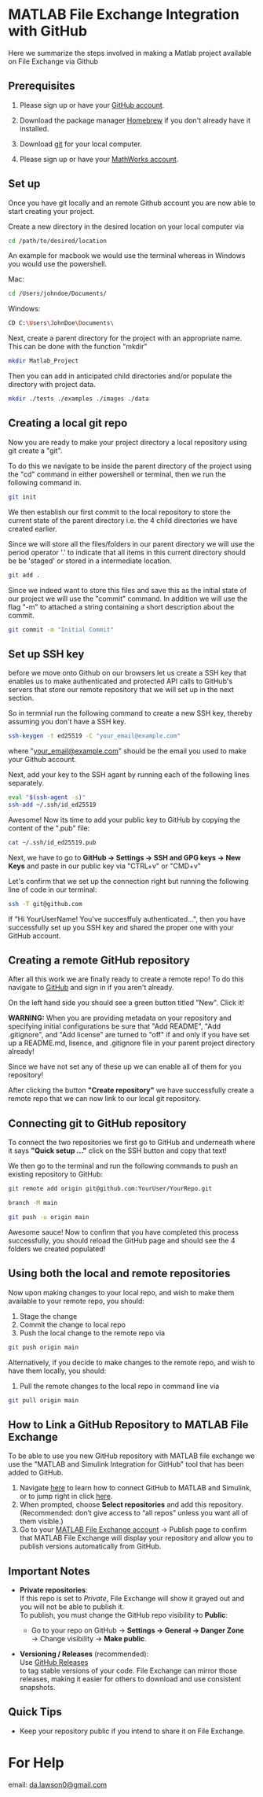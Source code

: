 # MATLAB File Exchange Integration with GitHub

Here we summarize the steps involved in making a Matlab project available on File Exchange via Github

## Prerequisites

1) Please sign up or have your [GitHub account](https://github.com/).

2) Download the package manager [Homebrew](https://brew.sh/) if you don't already have it installed.

3) Download [git](https://git-scm.com/downloads) for your local computer.

4) Please sign up or have your [MathWorks account](https://login.mathworks.com/embedded-login/signin.html?cid=mktg&wid=gnav&uri=https%3A%2F%2Fwww.mathworks.com%2Fmatlabcentral%2Ffileexchange%2F).

## Set up

Once you have git locally and an remote Github account you are now able to start creating your project.

Create a new directory in the desired location on your local computer via

```bash
cd /path/to/desired/location
```

An example for macbook we would use the terminal whereas in Windows you would use the powershell.

Mac:

```bash
cd /Users/johndoe/Documents/
```
Windows:

```bash
CD C:\Users\JohnDoe\Documents\
```
Next, create a parent directory for the project with an appropriate name. This can be done with the function "mkdir"

```bash
mkdir Matlab_Project
```

Then you can add in anticipated child directories and/or populate the directory with project data.

```bash
mkdir ./tests ./examples ./images ./data
```

## Creating a local git repo

Now you are ready to make your project directory a local repository using git create a "git".

To do this we navigate to be inside the parent directory of the project using the "cd" command in either powershell or terminal, then we run the following command in.

```bash
git init
```

We then establish our first commit to the local repository to store the current state of the parent directory i.e. the 4 child directories we have created earlier.

Since we will store all the files/folders in our parent directory we will use the period operator '.' to indicate that all items in this current directory should be be 'staged' or stored in a intermediate location.

```bash 
git add .
```

Since we indeed want to store this files and save this as the initial state of our project we will use the "commit" command. In addition we will use the flag "-m" to attached a string containing a short description about the commit.

```bash
git commit -m "Initial Commit"
```

## Set up SSH key

before we move onto Github on our browsers let us create a SSH key that enables us to make authenticated and  protected API calls to GitHub's servers that store our remote repository that we will set up in the next section. 

So in termnial run the following command to create a new SSH key, thereby assuming you don't have a SSH key.

```bash
ssh-keygen -t ed25519 -C "your_email@example.com"
```

where "your_email@example.com" should be the email you used to make your Github account. 

Next, add your key to the SSH agant by running each of the following lines separately.

```bash
eval "$(ssh-agent -s)"
ssh-add ~/.ssh/id_ed25519
```

Awesome! Now its time to add your public key to GitHub by copying the content of the  ".pub" file:

```bash
cat ~/.ssh/id_ed25519.pub
```

Next, we have to go to **GitHub → Settings → SSH and GPG keys → New Keys** and paste in our public key via "CTRL+v" or "CMD+v"

Let's confirm that we set up the connection right but running the following line of code in our terminal:

```bash
ssh -T git@github.com
```

If "Hi YourUserName! You've succesffuly authenticated...", then you have successfully set up you SSH key and shared the proper one with your GitHub account. 

## Creating a remote GitHub repository

After all this work we are finally ready to create a remote repo! To do this navigate to [GitHub](https://github.com) and sign in if you aren't already.

On the left hand side you should see a green button titled "New". Click it!

**WARNING:** When you are providing metadata on your repository and specifying initial configurations be sure that "Add README", "Add .gitignore", and "Add license" are turned to "off" if and only if you have set up a README.md, lisence, and .gitignore file in your parent project directory already!
 
Since we have not set any of these up we can enable all of them for you repository!

After clicking the button **"Create repository"** we have successfully create a remote repo that we can now link to our local git repository. 

## Connecting git to GitHub repository

To connect the two repositories we first go to GitHub and underneath where it says **"Quick setup ..."** click on the SSH button and copy that text!

We then go to the terminal and run the following commands to push an existing repository to GitHub:

```bash
git remote add origin git@github.com:YourUser/YourRepo.git
```
```bash
branch -M main
```
```bash
git push -u origin main
```

Awesome sauce! Now to confirm that you have completed this process successfully, you should reload the GitHub page and should see the 4 folders we created populated!

## Using both the local and remote repositories

Now upon making changes to your local repo, and wish to make them available to your remote repo, you should:
1. Stage the change 
2. Commit the change to local repo
3. Push the local change to the remote repo via 

```bash
git push origin main
```

Alternatively, if you decide to make changes to the remote repo, and wish to have them locally, you should:
1. Pull the remote changes to the local repo in command line via

```bash
git pull origin main
```

## How to Link a GitHub Repository to MATLAB File Exchange

To be able to use you new GitHub repository with MATLAB file exchange we use the "MATLAB and Simulink Integration for GitHub" tool that has been added to GitHub.

1. Navigate [here](https://www.mathworks.com/matlabcentral/fileexchange/my-file-exchange/github-app-installation-guide) to learn how to connect GitHub to MATLAB and Simulink, or to jump right in click [here](https://github.com/apps/matlab-and-simulink-integration/installations/select_target?state=ZmlsZWV4Y2hhbmdl).
2. When prompted, choose **Select repositories** and add this repository. 
   (Recommended: don’t give access to “all repos” unless you want all of them visible.)
3. Go to your [MATLAB File Exchange account](https://www.mathworks.com/matlabcentral/fileexchange/) → Publish page to confirm that MATLAB File Exchange will display your repository and allow you
   to publish versions automatically from GitHub.

## Important Notes

- **Private repositories**:  
  If this repo is set to *Private*, File Exchange will show it grayed out and
  you will not be able to publish it.  
  To publish, you must change the GitHub repo visibility to **Public**:
  - Go to your repo on GitHub → **Settings → General → Danger Zone**  
    → Change visibility → **Make public**.

- **Versioning / Releases** (recommended):  
  Use [GitHub Releases](https://docs.github.com/en/repositories/releasing-projects-on-github/about-releases)  
  to tag stable versions of your code. File Exchange can mirror those releases,
  making it easier for others to download and use consistent snapshots.

## Quick Tips
- Keep your repository public if you intend to share it on File Exchange.

# For Help
email: da.lawson0@gmail.com
